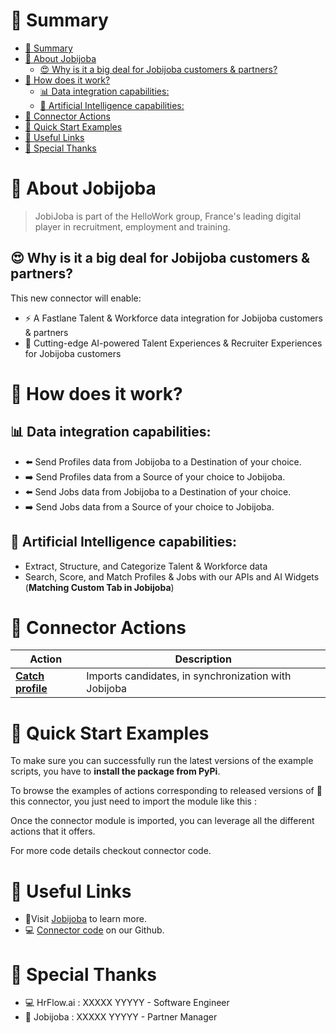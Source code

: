 # 📖 Summary
- [📖 Summary](#📖-summary)
- [💼 About Jobijoba](#💼-about-jobijoba)
  - [😍 Why is it a big deal for Jobijoba customers & partners?](#😍-why-is-it-a-big-deal-for-jobijoba-customers--partners)
- [🔧 How does it work?](#🔧-how-does-it-work)
  - [📊 Data integration capabilities:](#📊-data-integration-capabilities)
  - [🧠 Artificial Intelligence capabilities:](#🧠-artificial-intelligence-capabilities)
- [🔌 Connector Actions](#🔌-connector-actions)
- [💍 Quick Start Examples](#💍-quick-start-examples)
- [🔗 Useful Links](#🔗-useful-links)
- [👏 Special Thanks](#👏-special-thanks)


# 💼 About Jobijoba

> JobiJoba is part of the HelloWork group, France's leading digital player in recruitment, employment and training.


## 😍 Why is it a big deal for Jobijoba customers & partners?

This new connector will enable:
- ⚡ A Fastlane Talent & Workforce data integration for Jobijoba customers & partners
- 🤖 Cutting-edge AI-powered Talent Experiences & Recruiter Experiences for Jobijoba customers

#  🔧 How does it work?
## 📊 Data integration capabilities:
- ⬅️ Send Profiles data from Jobijoba to a Destination of your choice.
- ➡️ Send Profiles data from a Source of your choice to Jobijoba.
- ⬅️ Send Jobs data from Jobijoba to a Destination of your choice.
- ➡️ Send Jobs data from a Source of your choice to Jobijoba.


## 🧠 Artificial Intelligence capabilities:
- Extract, Structure, and Categorize Talent & Workforce data
- Search, Score, and Match Profiles & Jobs with our APIs and AI Widgets (**Matching Custom Tab in Jobijoba**)


# 🔌 Connector Actions
<p align="center">

| Action | Description |
| ------- | ----------- |
| [**Catch profile**](docs/catch_profile.md) | Imports candidates, in synchronization with Jobijoba |


</p>


# 💍 Quick Start Examples

To make sure you can successfully run the latest versions of the example scripts, you have to **install the package from PyPi**.


To browse the examples of actions corresponding to released versions of 🤗 this connector, you just need to import the module like this :


Once the connector module is imported, you can leverage all the different actions that it offers.

For more code details checkout connector code.


# 🔗 Useful Links

- 📄Visit [Jobijoba](https://www.jobijoba.com/) to learn more.
- 💻 [Connector code](https://github.com/Riminder/hrflow-connectors/tree/master/src/hrflow_connectors/connectors/jobijoba) on our Github.


# 👏 Special Thanks
- 💻 HrFlow.ai : XXXXX YYYYY - Software Engineer
- 🤝 Jobijoba : XXXXX YYYYY - Partner Manager